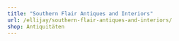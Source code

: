 ```yaml
---
title: "Southern Flair Antiques and Interiors"
url: /ellijay/southern-flair-antiques-and-interiors/
shop: Antiquitäten
---
```

